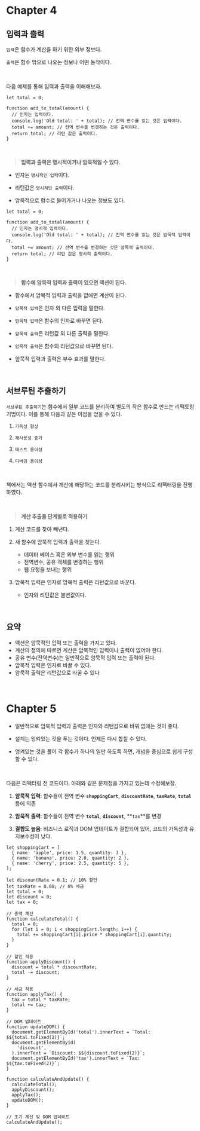 # Chapter 4

## 입력과 출력

`입력`은 함수가 계산을 하기 위한 외부 정보다.

`출력`은 함수 밖으로 나오는 정보나 어떤 동작이다.

<br/>

다음 예제를 통해 입력과 출력을 이해해보자.

```tsx
let total = 0;

function add_to_total(amount) {
  // 인자는 입력이다.
  console.log('Old total: ' + total); // 전역 변수를 읽는 것은 입력이다.
  total += amount; // 전역 변수를 변경하는 것은 출력이다.
  return total; // 리턴 값은 출력이다.
}
```

<br/>

> **입력과 출력은 명시적이거나 암묵적일 수 있다.**

- 인자는 `명시적인 입력`이다.

- 리턴값은 `명시적인 출력`이다.
- 암묵적으로 함수로 들어가거나 나오는 정보도 있다.

```tsx
let total = 0;

function add_to_total(amount) {
  // 인자는 명시적 입력이다.
  console.log('Old total: ' + total); // 전역 변수를 읽는 것은 암묵적 입력이다.
  total += amount; // 전역 변수를 변경하는 것은 암묵적 출력이다.
  return total; // 리턴 값은 명시적 출력이다.
}
```

<br/>

> **함수에 암묵적 입력과 출력이 있으면 액션이 된다.**

- 함수에서 암묵적 입력과 출력을 없애면 계산이 된다.

- `암묵적 입력`은 인자 외 다른 입력을 말한다.
- `암묵적 입력`은 함수의 인자로 바꾸면 된다.
- `암묵적 출력`은 리턴값 외 다른 출력을 말한다.
- `암묵적 출력`은 함수의 리턴값으로 바꾸면 된다.
- 암묵적 입력과 출력은 부수 효과를 말한다.

<br/>

## 서브루틴 추출하기

`서브루틴 추출하기`는 함수에서 일부 코드를 분리하여 별도의 작은 함수로 만드는 리팩토링 기법이다. 이를 통해 다음과 같은 이점을 얻을 수 있다.

1. `가독성 향상`

2. `재사용성 증가`
3. `테스트 용이성`
4. `디버깅 용이성`

<br/>

책에서는 액션 함수에서 계산에 해당하는 코드를 분리시키는 방식으로 리팩터링을 진행하였다.

<br/>

> **계산 추출을 단계별로 적용하기**

1. 계산 코드를 찾아 빼낸다.

2. 새 함수에 암묵적 입력과 출력을 찾는다.
   - 데이터 베이스 혹은 외부 변수를 읽는 행위
   - 전역변수, 공유 객체를 변경하는 행위
   - 웹 요청을 보내는 행위
3. 암묵적 입력은 인자로 암묵적 출력은 리턴값으로 바꾼다.
   - 인자와 리턴값은 불변값이다.

<br/>

## 요약

- 액션은 암묵적인 입력 또는 출력을 가지고 있다.
- 계산의 정의에 따르면 계산은 암묵적인 입력이나 출력이 없어야 한다.
- 공유 변수(전역변수)는 일반적으로 암묵적 입력 또는 출력이 된다.
- 암묵적 입력은 인자로 바꿀 수 있다.
- 암묵적 출력은 리턴값으로 바꿀 수 있다.

<br/>

# Chapter 5

- 일반적으로 암묵적 입력과 출력은 인자와 리턴값으로 바꿔 없애는 것이 좋다.

- 설계는 엉켜있는 것을 푸는 것이다. 언제든 다시 합칠 수 있다.
- 엉켜있는 것을 풀어 각 함수가 하나의 일만 하도록 하면, 개념을 중심으로 쉽게 구성할 수 있다.

<br/>

다음은 리팩터링 전 코드이다. 아래와 같은 문제점을 가지고 있는데 수정해보장.

1. **암묵적 입력**: 함수들이 전역 변수 **`shoppingCart`**, **`discountRate`**, **`taxRate`**, **`total`** 등에 의존

2. **암묵적 출력**: 함수들이 전역 변수 **`total`**, **`discount`**, **`tax`**를 변경
3. **결합도 높음**: 비즈니스 로직과 DOM 업데이트가 결합되어 있어, 코드의 가독성과 유지보수성이 낮다.

```tsx
let shoppingCart = [
  { name: 'apple', price: 1.5, quantity: 3 },
  { name: 'banana', price: 2.0, quantity: 2 },
  { name: 'cherry', price: 2.5, quantity: 5 },
];

let discountRate = 0.1; // 10% 할인
let taxRate = 0.08; // 8% 세금
let total = 0;
let discount = 0;
let tax = 0;

// 총액 계산
function calculateTotal() {
  total = 0;
  for (let i = 0; i < shoppingCart.length; i++) {
    total += shoppingCart[i].price * shoppingCart[i].quantity;
  }
}

// 할인 적용
function applyDiscount() {
  discount = total * discountRate;
  total -= discount;
}

// 세금 적용
function applyTax() {
  tax = total * taxRate;
  total += tax;
}

// DOM 업데이트
function updateDOM() {
  document.getElementById('total').innerText = `Total: $${total.toFixed(2)}`;
  document.getElementById(
    'discount',
  ).innerText = `Discount: $${discount.toFixed(2)}`;
  document.getElementById('tax').innerText = `Tax: $${tax.toFixed(2)}`;
}

function calculateAndUpdate() {
  calculateTotal();
  applyDiscount();
  applyTax();
  updateDOM();
}

// 초기 계산 및 DOM 업데이트
calculateAndUpdate();
```
